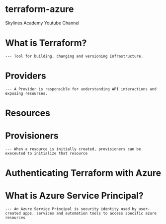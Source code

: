 # terraform-azure
 Skylines Academy Youtube Channel

# What is Terraform?
    --- Tool for building, changing and versioning Infrastructure.

# Providers
    --- A Provider is responsible for understanding API interactions and exposing resourses.

# Resources

# Provisioners
    --- When a resource is initially created, provisioners can be execeuted to initialize that resource

# Authenticating Terraform with Azure

# What is Azure Service Principal?
    --- An Azure Service Principal is security identity used by user-created apps, services and automation tools to access specific azure resources
